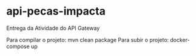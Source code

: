# api-pecas-impacta
Entrega da Atividade do API Gateway

Para compilar o projeto:
mvn clean package
Para subir o projeto: docker-compose up
